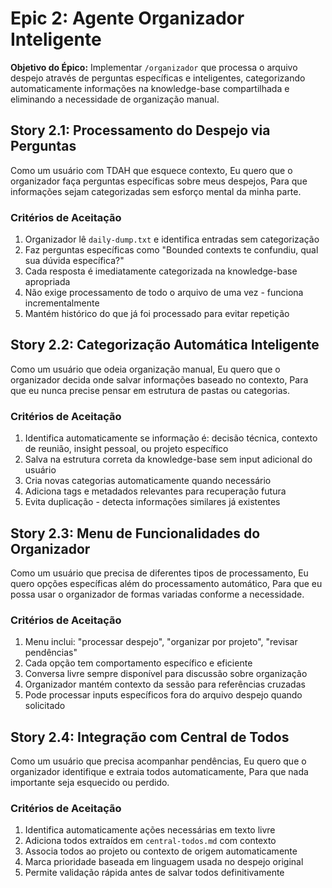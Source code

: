 # Epic 2: Agente Organizador Inteligente

**Objetivo do Épico:** Implementar `/organizador` que processa o arquivo despejo através de perguntas específicas e inteligentes, categorizando automaticamente informações na knowledge-base compartilhada e eliminando a necessidade de organização manual.

## Story 2.1: Processamento do Despejo via Perguntas

Como um usuário com TDAH que esquece contexto,
Eu quero que o organizador faça perguntas específicas sobre meus despejos,
Para que informações sejam categorizadas sem esforço mental da minha parte.

### Critérios de Aceitação

1. Organizador lê `daily-dump.txt` e identifica entradas sem categorização
2. Faz perguntas específicas como "Bounded contexts te confundiu, qual sua dúvida específica?"
3. Cada resposta é imediatamente categorizada na knowledge-base apropriada
4. Não exige processamento de todo o arquivo de uma vez - funciona incrementalmente
5. Mantém histórico do que já foi processado para evitar repetição

## Story 2.2: Categorização Automática Inteligente

Como um usuário que odeia organização manual,
Eu quero que o organizador decida onde salvar informações baseado no contexto,
Para que eu nunca precise pensar em estrutura de pastas ou categorias.

### Critérios de Aceitação

1. Identifica automaticamente se informação é: decisão técnica, contexto de reunião, insight pessoal, ou projeto específico
2. Salva na estrutura correta da knowledge-base sem input adicional do usuário
3. Cria novas categorias automaticamente quando necessário
4. Adiciona tags e metadados relevantes para recuperação futura
5. Evita duplicação - detecta informações similares já existentes

## Story 2.3: Menu de Funcionalidades do Organizador

Como um usuário que precisa de diferentes tipos de processamento,
Eu quero opções específicas além do processamento automático,
Para que eu possa usar o organizador de formas variadas conforme a necessidade.

### Critérios de Aceitação

1. Menu inclui: "processar despejo", "organizar por projeto", "revisar pendências"
2. Cada opção tem comportamento específico e eficiente
3. Conversa livre sempre disponível para discussão sobre organização
4. Organizador mantém contexto da sessão para referências cruzadas
5. Pode processar inputs específicos fora do arquivo despejo quando solicitado

## Story 2.4: Integração com Central de Todos

Como um usuário que precisa acompanhar pendências,
Eu quero que o organizador identifique e extraia todos automaticamente,
Para que nada importante seja esquecido ou perdido.

### Critérios de Aceitação

1. Identifica automaticamente ações necessárias em texto livre
2. Adiciona todos extraídos em `central-todos.md` com contexto
3. Associa todos ao projeto ou contexto de origem automaticamente
4. Marca prioridade baseada em linguagem usada no despejo original
5. Permite validação rápida antes de salvar todos definitivamente
